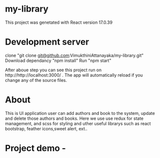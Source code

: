 # my-library
This project was genetated with React version 17.0.39

# Development server
 clone "git clone git@github.com:VimukthiniAttanayaka/my-library.git"
 Download dependancy "npm install"
 Run "npm start"
 
 After aboue step you can see this project run on http://http://localhost:3000/ . The app will automatically reload if you change any of the source files.

# About
 This is UI application user can add authors and book to the system, update and delete those authors and books.
 Here we use use redux for state management, and scss for styling and uther useful librarys such as react bootstrap, feather icons,sweet alert, ext..
 
# Project demo - 
